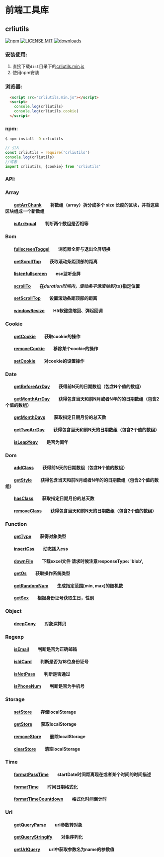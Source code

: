 <!--
 * @Author: crli
 * @Date: 2021-06-08 10:08:14
 * @LastEditors: crli
 * @LastEditTime: 2021-06-17 15:47:04
 * @Description: file content
-->
 
# 前端工具库

## crliutils
[![npm](https://img.shields.io/npm/v/crliutils.svg)](https://www.npmjs.com/package/crliutils) 
[![LICENSE MIT](https://img.shields.io/npm/l/crliutils.svg)](https://www.npmjs.com/package/crliutils)
[![downloads](https://img.shields.io/npm/dm/crliutils.svg)](https://www.npmjs.com/package/crliutils)
### 安装使用:

1. 直接下载`dist`目录下的[crliutils.min.js](https://github.com/crli/crliutils/blob/master/dist/outils.min.js)
2. 使用npm安装

### 浏览器:
``` html
  <script src="crliutils.min.js"></script>
  <script>
    console.log(crliutils)
    console.log(crliutils.cookie)
  </script>
```

### npm:
``` bash
$ npm install -D crliutils
```

``` javascript
// 引入
const crliutils = require('crliutils')
console.log(crliutils)
//或者
import crliutils, {cookie} from 'crliutils'
```

###  API:

### Array  
#### &emsp;&emsp;[getArrChunk][getArrChunk]&emsp;&emsp;将数组（array）拆分成多个 size 长度的区块，并将这些区块组成一个新数组
#### &emsp;&emsp;[isArrEqual][isArrEqual]&emsp;&emsp;判断两个数组是否相等 

### Bom  
#### &emsp;&emsp;[fullscreenToggel][fullscreenToggel]&emsp;&emsp;浏览器全屏与退出全屏切换
#### &emsp;&emsp;[getScrollTop][getScrollTop]&emsp;&emsp;获取滚动条距顶部的距离 
#### &emsp;&emsp;[listenfullscreen][listenfullscreen]&emsp;&emsp;esc监听全屏
#### &emsp;&emsp;[scrollTo][scrollTo]&emsp;&emsp;在${duration}时间内，滚动条平滑滚动到${to}指定位置
#### &emsp;&emsp;[setScrollTop][setScrollTop]&emsp;&emsp;设置滚动条距顶部的距离
#### &emsp;&emsp;[windowResize][windowResize]&emsp;&emsp;H5软键盘缩回、弹起回调

### Cookie  
#### &emsp;&emsp;[getCookie][getCookie]&emsp;&emsp;获取cookie的操作
#### &emsp;&emsp;[removeCookie][removeCookie]&emsp;&emsp;移除某个cookie的操作
#### &emsp;&emsp;[setCookie][setCookie]&emsp;&emsp;对cookie的设置操作

### Date  
#### &emsp;&emsp;[getBeforeArrDay][getBeforeArrDay]&emsp;&emsp;获得前N天的日期数组（包含N个值的数组）
#### &emsp;&emsp;[getMonthArrDay][getMonthArrDay]&emsp;&emsp;获得包含当天和前N月或者N年的的日期数组（包含2个值的数组）
#### &emsp;&emsp;[getMonthDays][getMonthDays]&emsp;&emsp;获取指定日期月份的总天数
#### &emsp;&emsp;[getTwoArrDay][getTwoArrDay]&emsp;&emsp;获得包含当天和前N天的日期数组（包含2个值的数组）
#### &emsp;&emsp;[isLeapYeay][isLeapYeay]&emsp;&emsp;是否为闰年

### Dom  
#### &emsp;&emsp;[addClass][addClass]&emsp;&emsp;获得前N天的日期数组（包含N个值的数组）
#### &emsp;&emsp;[getStyle][getStyle]&emsp;&emsp;获得包含当天和前N月或者N年的的日期数组（包含2个值的数组）
#### &emsp;&emsp;[hasClass][hasClass]&emsp;&emsp;获取指定日期月份的总天数
#### &emsp;&emsp;[removeClass][removeClass]&emsp;&emsp;获得包含当天和前N天的日期数组（包含2个值的数组）

### Function
#### &emsp;&emsp;[getType][getType]&emsp;&emsp;获得对象类型
#### &emsp;&emsp;[insertCss][insertCss]&emsp;&emsp;动态插入css
#### &emsp;&emsp;[downFile][downFile]&emsp;&emsp;下载excel文件 请求时候注意responseType: 'blob',
#### &emsp;&emsp;[getOs][getOs]&emsp;&emsp;获取操作系统类型
#### &emsp;&emsp;[getRandomNum][getRandomNum]&emsp;&emsp;生成指定范围[min, max]的随机数
#### &emsp;&emsp;[getSex][getSex]&emsp;&emsp;根据身份证号获取生日，性别

### Object
#### &emsp;&emsp;[deepCopy][deepCopy]&emsp;&emsp;对象深拷贝

### Regexp
#### &emsp;&emsp;[isEmail][isEmail]&emsp;&emsp;判断是否为正确邮箱
#### &emsp;&emsp;[isIdCard][isIdCard]&emsp;&emsp;判断是否为18位身份证号
#### &emsp;&emsp;[isNotPass][isNotPass]&emsp;&emsp;判断是否通过
#### &emsp;&emsp;[isPhoneNum][isPhoneNum]&emsp;&emsp;判断是否为手机号

### Storage
#### &emsp;&emsp;[setStore][setStore]&emsp;&emsp;存储localStorage
#### &emsp;&emsp;[getStore][getStore]&emsp;&emsp;获取localStorage
#### &emsp;&emsp;[removeStore][removeStore]&emsp;&emsp;删除localStorage
#### &emsp;&emsp;[clearStore][clearStore]&emsp;&emsp;清空localStorage

### Time
#### &emsp;&emsp;[formatPassTime][formatPassTime]&emsp;&emsp;startDate时间距离现在或者某个时间的时间描述
#### &emsp;&emsp;[formatTime][formatTime]&emsp;&emsp;时间日期格式化
#### &emsp;&emsp;[formatTimeCountdown][formatTimeCountdown]&emsp;&emsp;格式化时间倒计时

### Url
#### &emsp;&emsp;[getQueryParse][getQueryParse]&emsp;&emsp;url参数转对象
#### &emsp;&emsp;[getQueryStringify][getQueryStringify]&emsp;&emsp;对象序列化
#### &emsp;&emsp;[getUrlQuery][getUrlQuery]&emsp;&emsp;url中获取参数名为name的参数值

[getArrChunk]:https://github.com/crli/crliutils/blob/master/src/array/getArrChunk.ts
[isArrEqual]:https://github.com/crli/crliutils/blob/master/src/array/isArrEqual.ts

[fullscreenToggel]:https://github.com/crli/crliutils/blob/master/src/bom/fullscreenToggel.ts
[getScrollTop]:https://github.com/crli/crliutils/blob/master/src/bom/getScrollTop.ts
[listenfullscreen]:https://github.com/crli/crliutils/blob/master/src/bom/listenfullscreen.ts
[scrollTo]:https://github.com/crli/crliutils/blob/master/src/bom/scrollTo.ts
[setScrollTop]:https://github.com/crli/crliutils/blob/master/src/bom/setScrollTop.ts
[windowResize]:https://github.com/crli/crliutils/blob/master/src/bom/windowResize.ts

[getCookie]:https://github.com/crli/crliutils/blob/master/src/cookie/getCookie.ts
[removeCookie]:https://github.com/crli/crliutils/blob/master/src/cookie/removeCookie.ts
[setCookie]:https://github.com/crli/crliutils/blob/master/src/cookie/setCookie.ts

[getBeforeArrDay]:https://github.com/crli/crliutils/blob/master/src/dom/addClass.ts
[getMonthArrDay]:https://github.com/crli/crliutils/blob/master/src/date/getMonthArrDay.ts
[getMonthDays]:https://github.com/crli/crliutils/blob/master/src/date/getMonthDays.ts
[getTwoArrDay]:https://github.com/crli/crliutils/blob/master/src/date/getTwoArrDay.ts
[isLeapYeay]:https://github.com/crli/crliutils/blob/master/src/date/isLeapYeay.ts

[addClass]:https://github.com/crli/crliutils/blob/master/src/dom/addClass.ts
[getStyle]:https://github.com/crli/crliutils/blob/master/src/dom/getStyle.ts
[hasClass]:https://github.com/crli/crliutils/blob/master/src/dom/hasClass.ts
[removeClass]:https://github.com/crli/crliutils/blob/master/src/dom/removeClass.ts

[getType]:https://github.com/crli/crliutils/blob/master/src/function/getType.ts
[insertCss]:https://github.com/crli/crliutils/blob/master/src/function/insertCss.ts
[downFile]:https://github.com/crli/crliutils/blob/master/src/function/downFile.ts
[getOs]:https://github.com/crli/crliutils/blob/master/src/function/getOs.ts
[getRandomNum]:https://github.com/crli/crliutils/blob/master/src/function/getRandomNum.ts
[getSex]:https://github.com/crli/crliutils/blob/master/src/function/getSex.ts

[deepCopy]:https://github.com/crli/crliutils/blob/master/src/object/deepCopy.ts

[isEmail]:https://github.com/crli/crliutils/blob/master/src/regexp/isEmail.ts
[isIdCard]:https://github.com/crli/crliutils/blob/master/src/regexp/isIdCard.ts
[isNotPass]:https://github.com/crli/crliutils/blob/master/src/regexp/isNotPass.ts
[isPhoneNum]:https://github.com/crli/crliutils/blob/master/src/regexp/isPhoneNum.ts

[setStore]:https://github.com/crli/crliutils/blob/master/src/storage/index.ts
[getStore]:https://github.com/crli/crliutils/blob/master/src/storage/index.ts
[removeStore]:https://github.com/crli/crliutils/blob/master/src/storage/index.ts
[clearStore]:https://github.com/crli/crliutils/blob/master/src/storage/index.ts

[formatPassTime]:https://github.com/crli/crliutils/blob/master/src/time/formatPassTime.ts
[formatTimeCountdown]:https://github.com/crli/crliutils/blob/master/src/time/formatTimeCountdown.ts
[formatTime]:https://github.com/crli/crliutils/blob/master/src/time/formatTime.ts

[getQueryParse]:https://github.com/crli/crliutils/blob/master/src/url/getQueryParse.ts
[getQueryStringify]:https://github.com/crli/crliutils/blob/master/src/url/getQueryStringify.ts
[getUrlQuery]:https://github.com/crli/crliutils/blob/master/src/url/getUrlQuery.ts